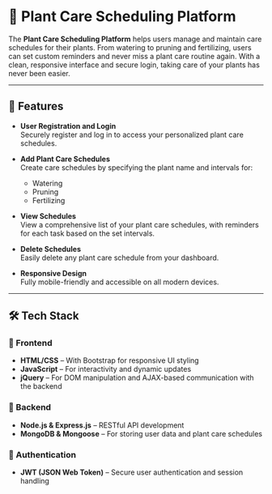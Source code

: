 
# 🌱 Plant Care Scheduling Platform

The **Plant Care Scheduling Platform** helps users manage and maintain care schedules for their plants. From watering to pruning and fertilizing, users can set custom reminders and never miss a plant care routine again. With a clean, responsive interface and secure login, taking care of your plants has never been easier.

---

## 🚀 Features

- **User Registration and Login**  
  Securely register and log in to access your personalized plant care schedules.

- **Add Plant Care Schedules**  
  Create care schedules by specifying the plant name and intervals for:
  - Watering
  - Pruning
  - Fertilizing

- **View Schedules**  
  View a comprehensive list of your plant care schedules, with reminders for each task based on the set intervals.

- **Delete Schedules**  
  Easily delete any plant care schedule from your dashboard.

- **Responsive Design**  
  Fully mobile-friendly and accessible on all modern devices.

---

## 🛠 Tech Stack

### 🔹 Frontend
- **HTML/CSS** – With Bootstrap for responsive UI styling  
- **JavaScript** – For interactivity and dynamic updates  
- **jQuery** – For DOM manipulation and AJAX-based communication with the backend

### 🔸 Backend
- **Node.js & Express.js** – RESTful API development  
- **MongoDB & Mongoose** – For storing user data and plant care schedules

### 🔐 Authentication
- **JWT (JSON Web Token)** – Secure user authentication and session handling
